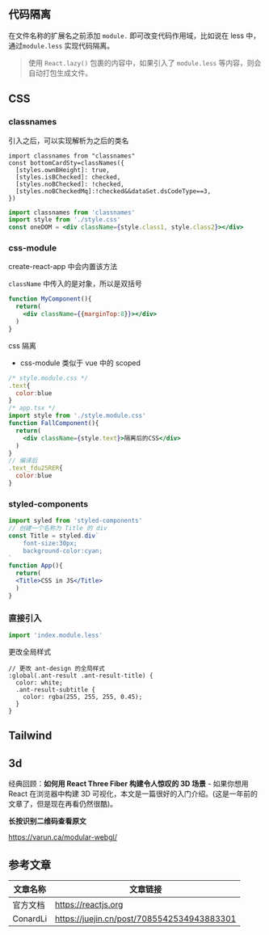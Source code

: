 ## 代码隔离

在文件名称的扩展名之前添加 `module.` 即可改变代码作用域，比如说在 less 中，通过`module.less` 实现代码隔离。

> 使用 `React.lazy()` 包裹的内容中，如果引入了 `module.less` 等内容，则会自动打包生成文件。

## CSS

### classnames

引入之后，可以实现解析为之后的类名

```tsx
import classnames from "classnames"
const bottomCardSty=classNames({
  [styles.ownBHeight]: true,
  [styles.isBChecked]: checked,
  [styles.noBChecked]: !checked,
  [styles.noBCheckedMq]:!checked&&dataSet.dsCodeType==3,
})

```

```jsx
import classnames from 'classnames'
import style from './style.css'
const oneDOM = <div className={style.class1, style.class2}></div>
```

### css-module

create-react-app 中会内置该方法

`className` 中传入的是对象，所以是双括号

```jsx
function MyComponent(){
  return(
    <div className={{marginTop:8}}></div>
  )
}
```

css 隔离

- css-module 类似于 vue 中的 scoped

```jsx
/* style.module.css */
.text{
  color:blue
}
/* app.tsx */
import style from './style.module.css'
function FallComponent(){
  return(
  	<div className={style.text}>隔离后的CSS</div>
  )
}
// 编译后
.text_fdu25RER{
  color:blue
}
```

### styled-components

```jsx
import syled from 'styled-components'
// 创建一个名称为 Title 的 div
const Title = styled.div`
	font-size:30px;
	background-color:cyan;
`
function App(){
  return(
  <Title>CSS in JS</Title>
  )
}
```

### 直接引入

```jsx
import 'index.module.less'
```

更改全局样式

```less
// 更改 ant-design 的全局样式
:global(.ant-result .ant-result-title) {
  color: white;
  .ant-result-subtitle {
    color: rgba(255, 255, 255, 0.45);
  }
}
```

## Tailwind

## 3d

经典回顾：**如何用 React Three Fiber 构建令人惊叹的 3D 场景** - 如果你想用 React 在浏览器中构建 3D 可视化，本文是一篇很好的入门介绍。(这是一年前的文章了，但是现在再看仍然很酷)。

**长按识别二维码查看原文**

https://varun.ca/modular-webgl/

## 参考文章

| 文章名称 | 文章链接                                   |
| -------- | ------------------------------------------ |
| 官方文档 | https://reactjs.org                        |
| ConardLi | https://juejin.cn/post/7085542534943883301 |

